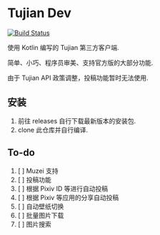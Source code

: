 # Tujian Dev

[![Build Status](https://travis-ci.org/gggxbbb/tujian_kotlin.svg?branch=master)](https://travis-ci.org/gggxbbb/tujian_kotlin)  

使用 Kotlin 编写的 Tujian 第三方客户端.  
  
简单、小巧、程序员审美、支持官方版的大部分功能.  

由于 Tujian API 政策调整，投稿功能暂时无法使用.  

## 安装

1. 前往 releases 自行下载最新版本的安装包.  
2. clone 此仓库并自行编译.  

## To-do

1. [ ] Muzei 支持
2. [ ] 投稿功能
3. [ ] 根据 Pixiv ID 等进行自动投稿
4. [ ] 根据 Pixiv 等应用的分享自动投稿
5. [ ] 自动壁纸切换
6. [ ] 批量图片下载
7. [ ] 图片搜索
